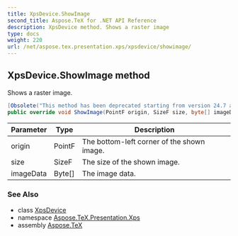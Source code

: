 ```yaml
---
title: XpsDevice.ShowImage
second_title: Aspose.TeX for .NET API Reference
description: XpsDevice method. Shows a raster image
type: docs
weight: 220
url: /net/aspose.tex.presentation.xps/xpsdevice/showimage/
---
```

## XpsDevice.ShowImage method

Shows a raster image.

```csharp
[Obsolete("This method has been deprecated starting from version 24.7 and will be hidden in version 24.10.")]
public override void ShowImage(PointF origin, SizeF size, byte[] imageData)
```

| Parameter | Type | Description |
| --- | --- | --- |
| origin | PointF | The bottom-left corner of the shown image. |
| size | SizeF | The size of the shown image. |
| imageData | Byte[] | The image data. |

### See Also

* class [XpsDevice](../)
* namespace [Aspose.TeX.Presentation.Xps](../../xpsdevice/)
* assembly [Aspose.TeX](../../../)


